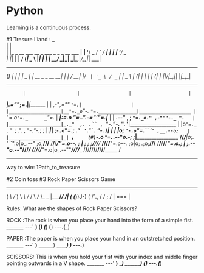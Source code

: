 # Python
Learning is a continuous process. 

#1 Tresure I'land :
 _                                     
| |                                    
| |_ _ __ ___  __ _ ___ _   _ _ __ ___ 
| __| '__/ _ \/ _` / __| | | | '__/ _ \
| |_| | |  __/ (_| \__ \ |_| | | |  __/
 \__|_|  \___|\__,_|___/\__,_|_|  \___| 
 
 _     _                 _  
(_)   | |               | |
 _ ___| | __ _ _ __   __| |
| / __| |/ _` | '_ \ / _` |
| \__ \ | (_| | | | | (_| |
|_|___/_|\__,_|_| |_|\__,_|
*******************************************************************************
          |                   |                  |                     |
 _________|________________.=""_;=.______________|_____________________|_______
|                   |  ,-"_,=""     `"=.|                  |
|___________________|__"=._o`"-._        `"=.______________|___________________
          |                `"=._o`"=._      _`"=._                     |
 _________|_____________________:=._o "=._."_.-="'"=.__________________|_______
|                   |    __.--" , ; `"=._o." ,-"""-._ ".   |
|___________________|_._"  ,. .` ` `` ,  `"-._"-._   ". '__|___________________
          |           |o`"=._` , "` `; .". ,  "-._"-._; ;              |
 _________|___________| ;`-.o`"=._; ." ` '`."\` . "-._ /_______________|_______
|                   | |o;    `"-.o`"=._``  '` " ,__.--o;   |
|___________________|_| ;     (#) `-.o `"=.`_.--"_o.-; ;___|___________________
____/______/______/___|o;._    "      `".o|o_.--"    ;o;____/______/______/____
/______/______/______/_"=._o--._        ; | ;        ; ;/______/______/______/_
____/______/______/______/__"=._o--._   ;o|o;     _._;o;____/______/______/____
/______/______/______/______/____"=._o._; | ;_.--"o.--"_/______/______/______/_
____/______/______/______/______/_____"=.o|o_.--""___/______/______/______/____
/______/______/______/______/______/______/______/______/______/______/_____ /
*******************************************************************************
way to win: 1Path_to_treasure

#2 Coin toss
#3 Rock Paper Scissors Game
 __      __
( _\    /_ )
 \ _\  /_ / 
  \ _\/_ /_ _
  |_____/_/ /|
  (  (_)__)J-)
  (  /`.,   /
   \/  ;   /
    | === |
    
Rules:  What are the shapes of Rock Paper Scissors?

 ROCK :The rock is when you place your hand into the form of a simple fist.
     _______
---'   ____)
      (_____)
      (_____)
      (____)
---.__(___)

PAPER :The paper is when you place your hand in an outstretched position.
     _______
---'   ____)____
          ______)
          _______)
         _______)
---.__________)

SCISSORS: This is when you hold your fist with your index and middle finger pointing outwards in a V shape.
     _______
---'   ____)____
          ______)
       __________)
      (____)
---.__(___)



